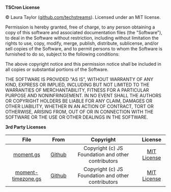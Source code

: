 **TSCron License**

© Laura Taylor ([github.com/techstreams](https://github.com/techstreams)). Licensed under an MIT license.

Permission is hereby granted, free of charge, to any person obtaining a copy
of this software and associated documentation files (the "Software"), to deal
in the Software without restriction, including without limitation the rights
to use, copy, modify, merge, publish, distribute, sublicense, and/or sell
copies of the Software, and to permit persons to whom the Software is
furnished to do so, subject to the following conditions:

The above copyright notice and this permission notice shall be included in all
copies or substantial portions of the Software.

THE SOFTWARE IS PROVIDED "AS IS", WITHOUT WARRANTY OF ANY KIND, EXPRESS OR
IMPLIED, INCLUDING BUT NOT LIMITED TO THE WARRANTIES OF MERCHANTABILITY,
FITNESS FOR A PARTICULAR PURPOSE AND NONINFRINGEMENT. IN NO EVENT SHALL THE
AUTHORS OR COPYRIGHT HOLDERS BE LIABLE FOR ANY CLAIM, DAMAGES OR OTHER
LIABILITY, WHETHER IN AN ACTION OF CONTRACT, TORT OR OTHERWISE, ARISING FROM,
OUT OF OR IN CONNECTION WITH THE SOFTWARE OR THE USE OR OTHER DEALINGS IN THE
SOFTWARE.

**3rd Party Licenses**

| File | From | Copyright | License |
| :--: | :--: | :-------: | :-----: |
| [moment.gs](moment.gs) | [Github](https://github.com/moment/moment) | Copyright (c) JS Foundation and other contributors | [MIT License](https://github.com/moment/moment/blob/develop/LICENSE) |
| [moment-timezone.gs](moment-timezone.gs) | [Github](https://github.com/moment/moment-timezone) | Copyright (c) JS Foundation and other contributors | [MIT License](https://github.com/moment/moment-timezone/blob/develop/LICENSE) |
